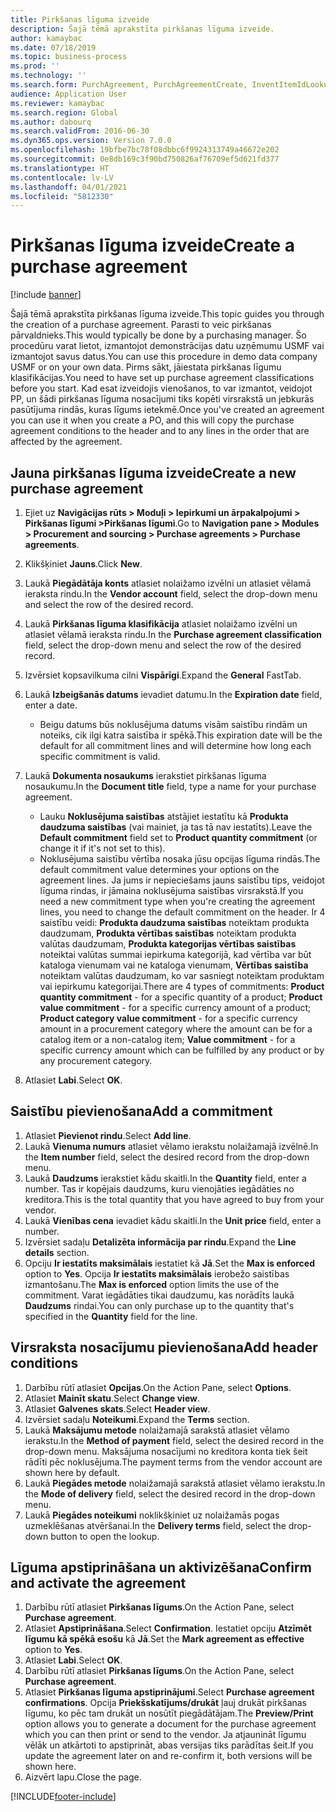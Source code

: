 ```yaml
---
title: Pirkšanas līguma izveide
description: Šajā tēmā aprakstīta pirkšanas līguma izveide.
author: kamaybac
ms.date: 07/18/2019
ms.topic: business-process
ms.prod: ''
ms.technology: ''
ms.search.form: PurchAgreement, PurchAgreementCreate, InventItemIdLookupSimple, AgreementConfirmRunForm, PurchAgreementHistory
audience: Application User
ms.reviewer: kamaybac
ms.search.region: Global
ms.author: dabourq
ms.search.validFrom: 2016-06-30
ms.dyn365.ops.version: Version 7.0.0
ms.openlocfilehash: 19bfbe7bc78f08dbbc6f9924313749a46672e202
ms.sourcegitcommit: 0e8db169c3f90bd750826af76709ef5d621fd377
ms.translationtype: HT
ms.contentlocale: lv-LV
ms.lasthandoff: 04/01/2021
ms.locfileid: "5812330"
---
```

# <a name="create-a-purchase-agreement"></a><span data-ttu-id="d7374-103">Pirkšanas līguma izveide</span><span class="sxs-lookup"><span data-stu-id="d7374-103">Create a purchase agreement</span></span>

[!include [banner](../../includes/banner.md)]

<span data-ttu-id="d7374-104">Šajā tēmā aprakstīta pirkšanas līguma izveide.</span><span class="sxs-lookup"><span data-stu-id="d7374-104">This topic guides you through the creation of a purchase agreement.</span></span> <span data-ttu-id="d7374-105">Parasti to veic pirkšanas pārvaldnieks.</span><span class="sxs-lookup"><span data-stu-id="d7374-105">This would typically be done by a purchasing manager.</span></span> <span data-ttu-id="d7374-106">Šo procedūru varat lietot, izmantojot demonstrācijas datu uzņēmumu USMF vai izmantojot savus datus.</span><span class="sxs-lookup"><span data-stu-id="d7374-106">You can use this procedure in demo data company USMF or on your own data.</span></span> <span data-ttu-id="d7374-107">Pirms sākt, jāiestata pirkšanas līgumu klasifikācijas.</span><span class="sxs-lookup"><span data-stu-id="d7374-107">You need to have set up purchase agreement classifications before you start.</span></span> <span data-ttu-id="d7374-108">Kad esat izveidojis vienošanos, to var izmantot, veidojot PP, un šādi pirkšanas līguma nosacījumi tiks kopēti virsrakstā un jebkurās pasūtījuma rindās, kuras līgums ietekmē.</span><span class="sxs-lookup"><span data-stu-id="d7374-108">Once you've created an agreement you can use it when you create a PO, and this will copy the purchase agreement conditions to the header and to any lines in the order that are affected by the agreement.</span></span>


## <a name="create-a-new-purchase-agreement"></a><span data-ttu-id="d7374-109">Jauna pirkšanas līguma izveide</span><span class="sxs-lookup"><span data-stu-id="d7374-109">Create a new purchase agreement</span></span>
1. <span data-ttu-id="d7374-110">Ejiet uz **Navigācijas rūts > Moduļi > Iepirkumi un ārpakalpojumi > Pirkšanas līgumi >Pirkšanas līgumi**.</span><span class="sxs-lookup"><span data-stu-id="d7374-110">Go to **Navigation pane > Modules > Procurement and sourcing > Purchase agreements > Purchase agreements**.</span></span>
2. <span data-ttu-id="d7374-111">Klikšķiniet **Jauns**.</span><span class="sxs-lookup"><span data-stu-id="d7374-111">Click **New**.</span></span>
3. <span data-ttu-id="d7374-112">Laukā **Piegādātāja konts** atlasiet nolaižamo izvēlni un atlasiet vēlamā ieraksta rindu.</span><span class="sxs-lookup"><span data-stu-id="d7374-112">In the **Vendor account** field, select the drop-down menu and select the row of the desired record.</span></span>
4. <span data-ttu-id="d7374-113">Laukā **Pirkšanas līguma klasifikācija** atlasiet nolaižamo izvēlni un atlasiet vēlamā ieraksta rindu.</span><span class="sxs-lookup"><span data-stu-id="d7374-113">In the **Purchase agreement classification** field, select the drop-down menu and select the row of the desired record.</span></span>
5. <span data-ttu-id="d7374-114">Izvērsiet kopsavilkuma cilni **Vispārīgi**.</span><span class="sxs-lookup"><span data-stu-id="d7374-114">Expand the **General** FastTab.</span></span>
6. <span data-ttu-id="d7374-115">Laukā **Izbeigšanās datums** ievadiet datumu.</span><span class="sxs-lookup"><span data-stu-id="d7374-115">In the **Expiration date** field, enter a date.</span></span>

    - <span data-ttu-id="d7374-116">Beigu datums būs noklusējuma datums visām saistību rindām un noteiks, cik ilgi katra saistība ir spēkā.</span><span class="sxs-lookup"><span data-stu-id="d7374-116">This expiration date will be the default for all commitment lines and will determine how long each specific commitment is valid.</span></span>  

7. <span data-ttu-id="d7374-117">Laukā **Dokumenta nosaukums** ierakstiet pirkšanas līguma nosaukumu.</span><span class="sxs-lookup"><span data-stu-id="d7374-117">In the **Document title** field, type a name for your purchase agreement.</span></span>

    - <span data-ttu-id="d7374-118">Lauku **Noklusējuma saistības** atstājiet iestatītu kā **Produkta daudzuma saistības** (vai mainiet, ja tas tā nav iestatīts).</span><span class="sxs-lookup"><span data-stu-id="d7374-118">Leave the **Default commitment** field set to **Product quantity commitment** (or change it if it's not set to this).</span></span>  
    - <span data-ttu-id="d7374-119">Noklusējuma saistību vērtība nosaka jūsu opcijas līguma rindās.</span><span class="sxs-lookup"><span data-stu-id="d7374-119">The default commitment value determines your options on the agreement lines.</span></span> <span data-ttu-id="d7374-120">Ja jums ir nepieciešams jauns saistību tips, veidojot līguma rindas, ir jāmaina noklusējuma saistības virsrakstā.</span><span class="sxs-lookup"><span data-stu-id="d7374-120">If you need a new commitment type when you're creating the agreement lines, you need to change the default commitment on the header.</span></span> <span data-ttu-id="d7374-121">Ir 4 saistību veidi: **Produkta daudzuma saistības** noteiktam produkta daudzumam, **Produkta vērtības saistības** noteiktam produkta valūtas daudzumam, **Produkta kategorijas vērtības saistības** noteiktai valūtas summai iepirkuma kategorijā, kad vērtība var būt kataloga vienumam vai ne kataloga vienumam, **Vērtības saistība** noteiktam valūtas daudzumam, ko var sasniegt noteiktam produktam vai iepirkumu kategorijai.</span><span class="sxs-lookup"><span data-stu-id="d7374-121">There are 4 types of commitments: **Product quantity commitment** - for a specific quantity of a product; **Product value commitment** - for a specific currency amount of a product; **Product category value commitment** - for a specific currency amount in a procurement category where the amount can be for a catalog item or a non-catalog item; **Value commitment** - for a specific currency amount which can be fulfilled by any product or by any procurement category.</span></span>  

8. <span data-ttu-id="d7374-122">Atlasiet **Labi**.</span><span class="sxs-lookup"><span data-stu-id="d7374-122">Select **OK**.</span></span>

## <a name="add-a-commitment"></a><span data-ttu-id="d7374-123">Saistību pievienošana</span><span class="sxs-lookup"><span data-stu-id="d7374-123">Add a commitment</span></span>
1. <span data-ttu-id="d7374-124">Atlasiet **Pievienot rindu**.</span><span class="sxs-lookup"><span data-stu-id="d7374-124">Select **Add line**.</span></span>
2. <span data-ttu-id="d7374-125">Laukā **Vienuma numurs** atlasiet vēlamo ierakstu nolaižamajā izvēlnē.</span><span class="sxs-lookup"><span data-stu-id="d7374-125">In the **Item number** field, select the desired record from the drop-down menu.</span></span>
3. <span data-ttu-id="d7374-126">Laukā **Daudzums** ierakstiet kādu skaitli.</span><span class="sxs-lookup"><span data-stu-id="d7374-126">In the **Quantity** field, enter a number.</span></span> <span data-ttu-id="d7374-127">Tas ir kopējais daudzums, kuru vienojāties iegādāties no kreditora.</span><span class="sxs-lookup"><span data-stu-id="d7374-127">This is the total quantity that you have agreed to buy from your vendor.</span></span>  
4. <span data-ttu-id="d7374-128">Laukā **Vienības cena** ievadiet kādu skaitli.</span><span class="sxs-lookup"><span data-stu-id="d7374-128">In the **Unit price** field, enter a number.</span></span>
5. <span data-ttu-id="d7374-129">Izvērsiet sadaļu **Detalizēta informācija par rindu**.</span><span class="sxs-lookup"><span data-stu-id="d7374-129">Expand the **Line details** section.</span></span>
6. <span data-ttu-id="d7374-130">Opciju **Ir iestatīts maksimālais** iestatiet kā **Jā**.</span><span class="sxs-lookup"><span data-stu-id="d7374-130">Set the **Max is enforced** option to **Yes**.</span></span> <span data-ttu-id="d7374-131">Opcija **Ir iestatīts maksimālais** ierobežo saistības izmantošanu.</span><span class="sxs-lookup"><span data-stu-id="d7374-131">The **Max is enforced** option limits the use of the commitment.</span></span> <span data-ttu-id="d7374-132">Varat iegādāties tikai daudzumu, kas norādīts laukā **Daudzums** rindai.</span><span class="sxs-lookup"><span data-stu-id="d7374-132">You can only purchase up to the quantity that's specified in the **Quantity** field for the line.</span></span>  

## <a name="add-header-conditions"></a><span data-ttu-id="d7374-133">Virsraksta nosacījumu pievienošana</span><span class="sxs-lookup"><span data-stu-id="d7374-133">Add header conditions</span></span>
1. <span data-ttu-id="d7374-134">Darbību rūtī atlasiet **Opcijas**.</span><span class="sxs-lookup"><span data-stu-id="d7374-134">On the Action Pane, select **Options**.</span></span>
2. <span data-ttu-id="d7374-135">Atlasiet **Mainīt skatu**.</span><span class="sxs-lookup"><span data-stu-id="d7374-135">Select **Change view**.</span></span>
3. <span data-ttu-id="d7374-136">Atlasiet **Galvenes skats**.</span><span class="sxs-lookup"><span data-stu-id="d7374-136">Select **Header view**.</span></span>
4. <span data-ttu-id="d7374-137">Izvērsiet sadaļu **Noteikumi**.</span><span class="sxs-lookup"><span data-stu-id="d7374-137">Expand the **Terms** section.</span></span>
5. <span data-ttu-id="d7374-138">Laukā **Maksājumu metode** nolaižamajā sarakstā atlasiet vēlamo ierakstu.</span><span class="sxs-lookup"><span data-stu-id="d7374-138">In the **Method of payment** field, select the desired record in the drop-down menu.</span></span> <span data-ttu-id="d7374-139">Maksājuma nosacījumi no kreditora konta tiek šeit rādīti pēc noklusējuma.</span><span class="sxs-lookup"><span data-stu-id="d7374-139">The payment terms from the vendor account are shown here by default.</span></span>  
6. <span data-ttu-id="d7374-140">Laukā **Piegādes metode** nolaižamajā sarakstā atlasiet vēlamo ierakstu.</span><span class="sxs-lookup"><span data-stu-id="d7374-140">In the **Mode of delivery** field, select the desired record in the drop-down menu.</span></span>
7. <span data-ttu-id="d7374-141">Laukā **Piegādes noteikumi** noklikšķiniet uz nolaižamās pogas uzmeklēšanas atvēršanai.</span><span class="sxs-lookup"><span data-stu-id="d7374-141">In the **Delivery terms** field, select the drop-down button to open the lookup.</span></span>

## <a name="confirm-and-activate-the-agreement"></a><span data-ttu-id="d7374-142">Līguma apstiprināšana un aktivizēšana</span><span class="sxs-lookup"><span data-stu-id="d7374-142">Confirm and activate the agreement</span></span>
1. <span data-ttu-id="d7374-143">Darbību rūtī atlasiet **Pirkšanas līgums**.</span><span class="sxs-lookup"><span data-stu-id="d7374-143">On the Action Pane, select **Purchase agreement**.</span></span>
2. <span data-ttu-id="d7374-144">Atlasiet **Apstiprināšana**.</span><span class="sxs-lookup"><span data-stu-id="d7374-144">Select **Confirmation**.</span></span> <span data-ttu-id="d7374-145">Iestatiet opciju **Atzīmēt līgumu kā spēkā esošu** kā **Jā**.</span><span class="sxs-lookup"><span data-stu-id="d7374-145">Set the **Mark agreement as effective** option to **Yes**.</span></span>  
3. <span data-ttu-id="d7374-146">Atlasiet **Labi**.</span><span class="sxs-lookup"><span data-stu-id="d7374-146">Select **OK**.</span></span>
4. <span data-ttu-id="d7374-147">Darbību rūtī atlasiet **Pirkšanas līgums**.</span><span class="sxs-lookup"><span data-stu-id="d7374-147">On the Action Pane, select **Purchase agreement**.</span></span>
5. <span data-ttu-id="d7374-148">Atlasiet **Pirkšanas līguma apstiprinājumi**.</span><span class="sxs-lookup"><span data-stu-id="d7374-148">Select **Purchase agreement confirmations**.</span></span> <span data-ttu-id="d7374-149">Opcija **Priekšskatījums/drukāt** ļauj drukāt pirkšanas līgumu, ko pēc tam drukāt un nosūtīt piegādātājam.</span><span class="sxs-lookup"><span data-stu-id="d7374-149">The **Preview/Print** option allows you to generate a document for the purchase agreement which you can then print or send to the vendor.</span></span> <span data-ttu-id="d7374-150">Ja atjaunināt līgumu vēlāk un atkārtoti to apstiprināt, abas versijas tiks parādītas šeit.</span><span class="sxs-lookup"><span data-stu-id="d7374-150">If you update the agreement later on and re-confirm it, both versions will be shown here.</span></span>  
6. <span data-ttu-id="d7374-151">Aizvērt lapu.</span><span class="sxs-lookup"><span data-stu-id="d7374-151">Close the page.</span></span>



[!INCLUDE[footer-include](../../../includes/footer-banner.md)]